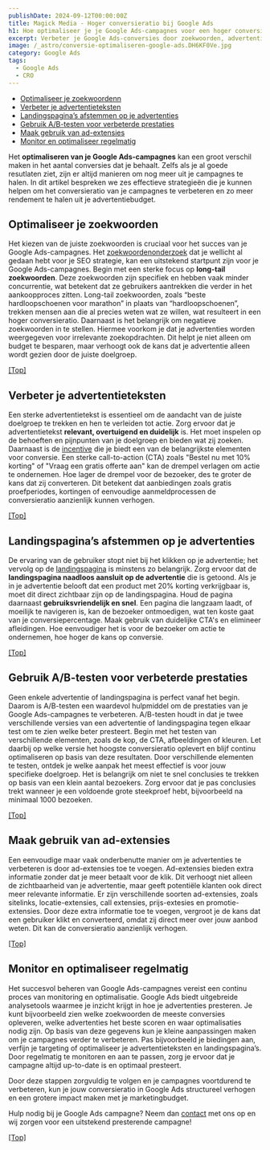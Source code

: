 ```yaml
---
publishDate: 2024-09-12T00:00:00Z
title: Magick Media - Hoger conversieratio bij Google Ads
h1: Hoe optimaliseer je je Google Ads-campagnes voor een hoger conversieratio?
excerpt: Verbeter je Google Ads-conversies door zoekwoorden, advertenties en landingspagina's op elkaar af te stemmen. Ontdek zes tips voor hogere ROI in deze blog!
image: /_astro/conversie-optimaliseren-google-ads.DH6KF0Ve.jpg
category: Google Ads
tags:
  - Google Ads
  - CRO
---
```


- [Optimaliseer je zoekwoordenn](#optimaliseer-je-zoekwoorden)
- [Verbeter je advertentieteksten](#verbeter-je-advertentieteksten)
- [Landingspagina’s afstemmen op je advertenties](#landingspaginas-afstemmen-op-je-advertenties)
- [Gebruik A/B-testen voor verbeterde prestaties](#gebruik-ab-testen-voor-verbeterde-prestaties)
- [Maak gebruik van ad-extensies](#maak-gebruik-van-ad-extensies)
- [Monitor en optimaliseer regelmatig](#monitor-en-optimaliseer-regelmatig)

Het <b>optimaliseren van je Google Ads-campagnes</b> kan een groot verschil maken in het aantal conversies dat je behaalt. Zelfs als je al goede resutlaten ziet, zijn er altijd manieren om nog meer uit je campagnes te halen. In dit artikel bespreken we zes effectieve strategieën die je kunnen helpen om het conversieratio van je campagnes te verbeteren en zo meer rendement te halen uit je advertentiebudget.

## Optimaliseer je zoekwoorden
Het kiezen van de juiste zoekwoorden is cruciaal voor het succes van je Google Ads-campagnes. Het <a href="/zoekwoorden-analyseren-en-hogerop-in-google/">zoekwoordenonderzoek</a> dat je wellicht al gedaan hebt voor je SEO strategie, kan een uitstekend startpunt zijn voor je Google Ads-campagnes. Begin met een sterke focus op <b>long-tail zoekwoorden</b>. Deze zoekwoorden zijn specifiek en hebben vaak minder concurrentie, wat betekent dat ze gebruikers aantrekken die verder in het aankoopproces zitten. Long-tail zoekwoorden, zoals “beste hardloopschoenen voor marathon” in plaats van “hardloopschoenen”, trekken mensen aan die al precies weten wat ze willen, wat resulteert in een hoger conversieratio. Daarnaast is het belangrijk om negatieve zoekwoorden in te stellen. Hiermee voorkom je dat je advertenties worden weergegeven voor irrelevante zoekopdrachten. Dit helpt je niet alleen om budget te besparen, maar verhoogt ook de kans dat je advertentie alleen wordt gezien door de juiste doelgroep.

[[Top]](#top)

## Verbeter je advertentieteksten
Een sterke advertentietekst is essentieel om de aandacht van de juiste doelgroep te trekken en hen te verleiden tot actie. Zorg ervoor dat je advertentietekst <b>relevant, overtuigend en duidelijk</b> is. Het moet inspelen op de behoeften en pijnpunten van je doelgroep en bieden wat zij zoeken. Daarnaast is de <a href="https://www.encyclo.nl/begrip/incentive" target="_blank" rel="noopener">incentive</a> die je biedt een van de belangrijkste elementen voor conversie. Een sterke call-to-action (CTA) zoals "Bestel nu met 10% korting" of "Vraag een gratis offerte aan" kan de drempel verlagen om actie te ondernemen. Hoe lager de drempel voor de bezoeker, des te groter de kans dat zij converteren. Dit betekent dat aanbiedingen zoals gratis proefperiodes, kortingen of eenvoudige aanmeldprocessen de conversieratio aanzienlijk kunnen verhogen.

[[Top]](#top)

## Landingspagina’s afstemmen op je advertenties
De ervaring van de gebruiker stopt niet bij het klikken op je advertentie; het vervolg op de <a href="/google-ads-sea/#tarieven">landingspagina</a> is minstens zo belangrijk. Zorg ervoor dat de <b>landingspagina naadloos aansluit op de advertentie</b> die is getoond. Als je in je advertentie belooft dat een product met 20% korting verkrijgbaar is, moet dit direct zichtbaar zijn op de landingspagina. Houd de pagina daarnaast <b>gebruiksvriendelijk en snel</b>. Een pagina die langzaam laadt, of moeilijk te navigeren is, kan de bezoeker ontmoedigen, wat ten koste gaat van je conversiepercentage. Maak gebruik van duidelijke CTA's en elimineer afleidingen. Hoe eenvoudiger het is voor de bezoeker om actie te ondernemen, hoe hoger de kans op conversie.

[[Top]](#top)

## Gebruik A/B-testen voor verbeterde prestaties
Geen enkele advertentie of landingspagina is perfect vanaf het begin. Daarom is A/B-testen een waardevol hulpmiddel om de prestaties van je Google Ads-campagnes te verbeteren. A/B-testen houdt in dat je twee verschillende versies van een advertentie of landingspagina tegen elkaar test om te zien welke beter presteert. Begin met het testen van verschillende elementen, zoals de kop, de CTA, afbeeldingen of kleuren. Let daarbij op welke versie het hoogste conversieratio oplevert en blijf continu optimaliseren op basis van deze resultaten. Door verschillende elementen te testen, ontdek je welke aanpak het meest effectief is voor jouw specifieke doelgroep. Het is belangrijk om niet te snel conclusies te trekken op basis van een klein aantal bezoekers. Zorg ervoor dat je pas conclusies trekt wanneer je een voldoende grote steekproef hebt, bijvoorbeeld na minimaal 1000 bezoeken.

[[Top]](#top)

## Maak gebruik van ad-extensies
Een eenvoudige maar vaak onderbenutte manier om je advertenties te verbeteren is door ad-extensies toe te voegen. Ad-extensies bieden extra informatie zonder dat je meer betaalt voor de klik. Dit verhoogt niet alleen de zichtbaarheid van je advertentie, maar geeft potentiële klanten ook direct meer relevante informatie. Er zijn verschillende soorten ad-extensies, zoals sitelinks, locatie-extensies, call extensies, prijs-extesies en promotie-extensies. Door deze extra informatie toe te voegen, vergroot je de kans dat een gebruiker klikt en converteerd, omdat zij direct meer over jouw aanbod weten. Dit kan de conversieratio aanzienlijk verhogen.

[[Top]](#top)

## Monitor en optimaliseer regelmatig
Het succesvol beheren van Google Ads-campagnes vereist een continu proces van monitoring en optimalisatie. Google Ads biedt uitgebreide analysetools waarmee je inzicht krijgt in hoe je advertenties presteren. Je kunt bijvoorbeeld zien welke zoekwoorden de meeste conversies opleveren, welke advertenties het beste scoren en waar optimalisaties nodig zijn. Op basis van deze gegevens kun je kleine aanpassingen maken om je campagnes verder te verbeteren. Pas bijvoorbeeld je biedingen aan, verfijn je targeting of optimaliseer je advertentieteksten en landingspagina’s. Door regelmatig te monitoren en aan te passen, zorg je ervoor dat je campagne altijd up-to-date is en optimaal presteert.

Door deze stappen zorgvuldig te volgen en je campagnes voortdurend te verbeteren, kun je jouw conversieratio in Google Ads structureel verhogen en een grotere impact maken met je marketingbudget.

Hulp nodig bij je Google Ads campagne? Neem dan <a href="/contact/">contact</a> met ons op en wij zorgen voor een uitstekend presterende campagne!</li>

[[Top]](#top)